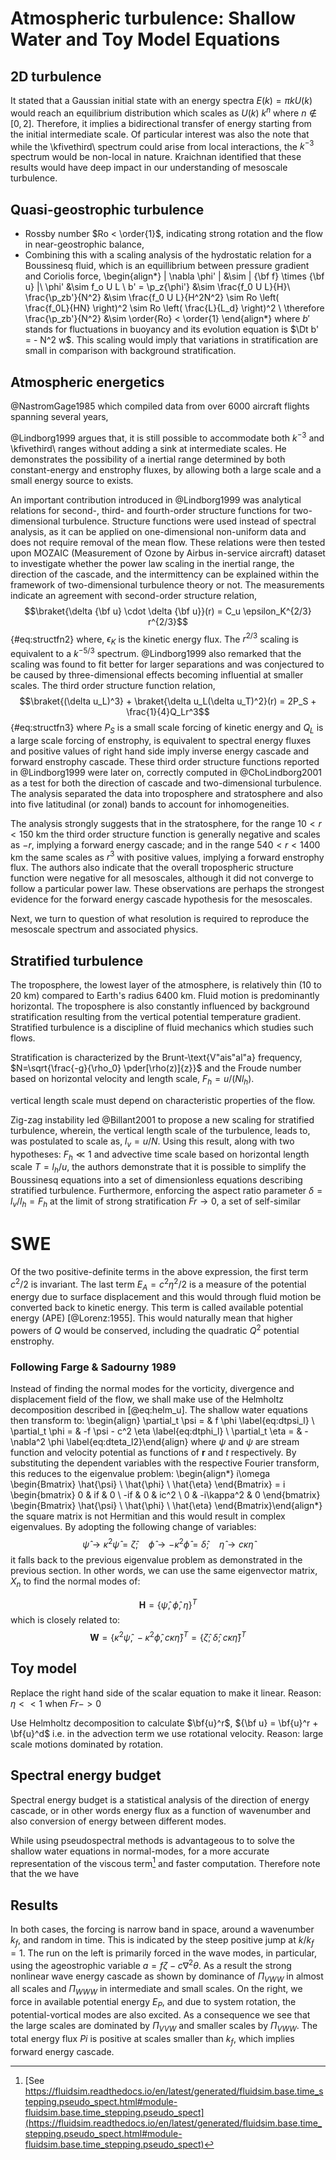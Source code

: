 # Atmospheric turbulence: Shallow Water and Toy Model Equations

## 2D turbulence

It stated that a Gaussian initial state with an energy spectra $E(k) = \pi k
U(k)$ would reach an equilibrium distribution which scales as $U(k)~k^{n}$
where $n \notin [0, 2]$. Therefore, it implies a bidirectional transfer of
energy starting from the initial intermediate scale.
Of particular interest was also the note that while the \kfivethird\ spectrum
could arise from local interactions, the $k^{-3}$ spectrum would be non-local in
nature. Kraichnan identified that these results would have deep
impact in our understanding of mesoscale turbulence.

## Quasi-geostrophic turbulence
* Rossby number $Ro < \order{1}$, indicating strong rotation and the flow in
  near-geostrophic balance,
* Combining this with a scaling analysis of the hydrostatic
  relation for a Boussinesq fluid, which is an equillibrium between pressure
  gradient and Coriolis force,
  \begin{align*}
  | \nabla \phi' | &\sim | {\bf f} \times {\bf u} |\\
  \phi' &\sim f_o U L \\
  b' = \p_z{\phi'} &\sim \frac{f_0 U L}{H}\\
  \frac{\p_zb'}{N^2} &\sim  \frac{f_0 U L}{H^2N^2}
  \sim Ro \left( \frac{f_0L}{HN} \right)^2
  \sim Ro \left( \frac{L}{L_d} \right)^2 \\
  \therefore \frac{\p_zb'}{N^2} &\sim \order{Ro} < \order{1}
  \end{align*}
  where $b'$ stands for fluctuations in buoyancy and its evolution equation is
  $\Dt b' = - N^2 w$.
  This scaling would imply that variations in
  stratification are small in comparison with background stratification.

## Atmospheric energetics
@NastromGage1985 which compiled data from over 6000 aircraft flights spanning several years,

@Lindborg1999 argues that, it is still possible to accommodate both $k^{-3}$
and \kfivethird\ ranges without adding a sink at intermediate scales.  He
demonstrates the possibility of a inertial range determined by both
constant-energy and enstrophy fluxes, by allowing both a large scale and a
small energy source to exists.

An important contribution introduced in @Lindborg1999 was analytical relations
for second-, third- and fourth-order structure functions for two-dimensional
turbulence. Structure functions were used instead of spectral analysis, as it
can be applied on one-dimensional non-uniform data and does not require removal
of the mean flow. These relations were then tested upon MOZAIC
(Measurement of Ozone by Airbus in-service aircraft) dataset to investigate
whether the power law scaling in the inertial range, the direction of the
cascade, and the intermittency can be explained within the framework of
two-dimensional turbulence theory or not. The measurements indicate an
agreement with second-order structure relation,
$$\braket{\delta {\bf u} \cdot \delta {\bf  u}}(r) = C_u \epsilon_K^{2/3}
r^{2/3}$${#eq:structfn2}
where, $\epsilon_K$ is the kinetic energy flux. The $r^{2/3}$ scaling is
equivalent to a $k^{-5/3}$ spectrum. @Lindborg1999  also remarked that the
scaling was found to fit better for larger separations and was conjectured to
be caused by three-dimensional effects becoming influential at smaller scales.
The third order structure function relation,
$$\braket{(\delta u_L)^3} + \braket{\delta u_L(\delta  u_T)^2}(r) = 2P_S + \frac{1}{4}Q_Lr^3$${#eq:structfn3}
where $P_S$ is a small scale forcing of kinetic energy and $Q_L$ is a large
scale forcing of enstrophy, is equivalent to spectral energy fluxes and
positive values of right hand side imply inverse energy cascade and forward
enstrophy cascade.  These third order structure functions reported in
@Lindborg1999 were later on, correctly computed in @ChoLindborg2001 as a test
for both the direction of cascade and two-dimensional turbulence. The analysis
separated the data into troposphere and stratosphere and also into five
latitudinal (or zonal) bands to account for inhomogeneities.

The analysis strongly suggests that in the stratosphere, for the range $10 < r
< 150$ km the third order structure function is generally negative and scales
as $-r$, implying a forward energy cascade; and in the range $540 < r < 1400$
km the same scales as $r^3$ with positive values, implying a forward enstrophy
flux.
The authors also indicate that the overall tropospheric structure function were
negative for all mesoscales, although it did not converge to follow a
particular power law. These observations are perhaps the strongest evidence for
the forward energy cascade hypothesis for the mesoscales.

Next, we turn to question of what resolution is required to reproduce the
mesoscale spectrum and associated physics.

## Stratified turbulence

The troposphere, the lowest layer of the atmosphere, is relatively thin (10 to 20 km)
compared to Earth's radius 6400 km. Fluid motion is predominantly horizontal.
The troposphere is also constantly influenced by background stratification resulting
from the vertical potential temperature gradient.  Stratified turbulence is a discipline
of fluid mechanics which studies such flows.

Stratification is characterized by the
Brunt-\text{V\"ais\"al\"a} frequency, $N=\sqrt{\frac{-g}{\rho_0}
\pder[\rho(z)]{z}}$ and the Froude number based on horizontal velocity and
length scale, $F_h = u / (Nl_h)$.

vertical length scale must depend on characteristic properties of the flow.


Zig-zag instability led @Billant2001 to propose a new scaling for stratified turbulence,
wherein, the vertical length scale of the turbulence,
leads to, was postulated to scale as, $l_v = u / N$. Using this result, along
with two hypotheses: $F_h \ll 1$ and advective time scale based on horizontal
length scale $T = l_h / u$, the authors demonstrate that it is possible to
simplify the Boussinesq equations into a set of dimensionless equations
describing stratified turbulence. Furthermore, enforcing
the aspect ratio parameter $\delta = l_v / l_h = F_h$ at the limit of strong
stratification $Fr \to 0$, a set of self-similar

# SWE

Of the two positive-definite terms in the above expression, the first term
$c^2/2$ is invariant.
The last term $E_A = c^2\eta^2/2$ is a measure of the
potential energy due to surface displacement and this would through fluid
motion be converted back to kinetic energy. This term is called available
potential energy (APE) [@Lorenz:1955].
This would naturally mean that higher powers of $Q$ would be conserved,
including the quadratic $Q^2$ potential enstrophy.

### Following Farge & Sadourny 1989

Instead of finding the normal modes for the vorticity, divergence and
displacement field of the flow, we shall make use of the Helmholtz
decomposition described in [@eq:helm_u]. The shallow water equations
then transform to:
\begin{align}
    \partial_t \psi = & f \phi
    \label{eq:dtpsi_l}                                        \\
    \partial_t \phi = & -f \psi - c^2 \eta \label{eq:dtphi_l} \\
    \partial_t \eta = & - \nabla^2 \phi \label{eq:dteta_l2}\end{align}
 where $\psi$ and $\psi$ are stream function and velocity potential as
functions of $\mathbf{r}$ and $t$ respectively. By substituting the
dependent variables with the respective Fourier transform, this reduces
to the eigenvalue problem:
\begin{align*}
    i\omega
    \begin{Bmatrix}
        \hat{\psi} \\ \hat{\phi} \\ \hat{\eta}
    \end{Bmatrix}
    = i
    \begin{bmatrix}
        0   & if         & 0    \\
        -if & 0          & ic^2 \\
        0   & -i\kappa^2 & 0
    \end{bmatrix}
    \begin{Bmatrix}
        \hat{\psi} \\ \hat{\phi} \\ \hat{\eta}
    \end{Bmatrix}\end{align*}
 the square matrix is not Hermitian and this would result in complex
eigenvalues. By adopting the following change of variables:
$$\hat{\psi} \to \kappa^2\hat \psi = \hat{\zeta} ; \quad
    \hat{\phi} \to -\kappa^2\hat \phi = \hat{\delta}; \quad
    \hat{\eta} \to c\kappa\hat \eta$$ it falls back to the previous
eigenvalue problem as demonstrated in the previous section. In other
words, we can use the same eigenvector matrix, $X_n$ to find the normal
modes of:

$$\mathbf{H} = \{\hat \psi,\; \hat \phi,\;  \eta  \}^T$$ which is
closely related to: $$\mathbf{W}
    = \{\kappa^2\hat \psi,\; -\kappa^2\hat
    \phi,\; c\kappa\hat \eta  \}^T
    = \{\hat \zeta;\; \hat \delta;\;  c\kappa \hat \eta \}^T$$

## Toy model

Replace the right hand side of the scalar equation to make it linear.
Reason: $\eta << 1$ when $Fr -> 0$

Use Helmholtz decomposition to calculate
$\bf{u}^r$, ${\bf u} = \bf{u}^r + \bf{u}^d$ i.e. in the advection term we
use rotational velocity. Reason: large scale motions dominated by rotation.

## Spectral energy budget

Spectral energy budget is a statistical analysis of the direction of energy
cascade, or in other words energy flux as a function of wavenumber and also
conversion of energy between different modes.

While using pseudospectral methods is advantageous to to solve the shallow
water equations in normal-modes, for a more accurate representation of the
viscous term[^viscous] and faster computation. Therefore note that the we have


[^viscous]: [See https://fluidsim.readthedocs.io/en/latest/generated/fluidsim.base.time_stepping.pseudo_spect.html#module-fluidsim.base.time_stepping.pseudo_spect](https://fluidsim.readthedocs.io/en/latest/generated/fluidsim.base.time_stepping.pseudo_spect.html#module-fluidsim.base.time_stepping.pseudo_spect)

## Results


In both cases, the forcing is narrow band in space,
around a wavenumber $k_f$, and random in time. This is indicated by the steep
positive jump at $k/k_f = 1$.  The run on the left is primarily forced in the
wave modes, in particular, using the ageostrophic variable $a = f \zeta - c
\nabla^2 \theta$. As a result the strong nonlinear wave energy cascade as shown
by dominance of $\Pi_{VWW}$ in almost all scales and $\Pi_{WWW}$ in
intermediate and small scales. On the right, we force in available potential
energy $E_P$, and due to system rotation, the potential-vortical modes are
also excited. As a consequence we see that the large scales are dominated by
$\Pi_{VVW}$ and smaller scales by $\Pi_{VWW}$.  The total energy flux $Pi$ is
positive at scales smaller than $k_f$, which implies forward energy cascade.
